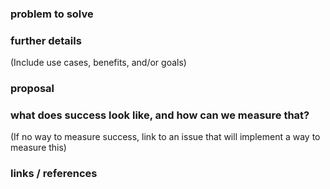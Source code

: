 ### problem to solve

### further details

(Include use cases, benefits, and/or goals)

### proposal

### what does success look like, and how can we measure that?

(If no way to measure success, link to an issue that will implement a way to measure this)

### links / references
